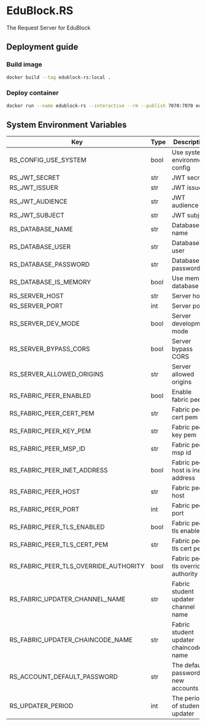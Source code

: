 # EduBlock.RS

The Request Server for EduBlock

## Deployment guide

### Build image

```sh
docker build --tag edublock-rs:local .
```

### Deploy container

```sh
docker run --name edublock-rs --interactive --rm --publish 7070:7070 edublock-rs:local
```

## System Environment Variables

| Key                                   | Type | Description                           | Default                |
|---------------------------------------|------|---------------------------------------|------------------------|
| RS_CONFIG_USE_SYSTEM                  | bool | Use system environment config         | false                  |
| RS_JWT_SECRET                         | str  | JWT secret                            | very_secret            |
| RS_JWT_ISSUER                         | str  | JWT issuer                            | edublock               |
| RS_JWT_AUDIENCE                       | str  | JWT audience                          | client                 |
| RS_JWT_SUBJECT                        | str  | JWT subject                           | edublock.rs            |
| RS_DATABASE_NAME                      | str  | Database name                         | edublock               |
| RS_DATABASE_USER                      | str  | Database user                         | root                   |
| RS_DATABASE_PASSWORD                  | str  | Database password                     |                        |
| RS_DATABASE_IS_MEMORY                 | bool | Use memory database                   | true                   |
| RS_SERVER_HOST                        | str  | Server host                           | localhost              |
| RS_SERVER_PORT                        | int  | Server port                           | 7070                   |
| RS_SERVER_DEV_MODE                    | bool | Server development mode               | true                   |
| RS_SERVER_BYPASS_CORS                 | bool | Server bypass CORS                    | true                   |
| RS_SERVER_ALLOWED_ORIGINS             | str  | Server allowed origins                | *                      |
| RS_FABRIC_PEER_ENABLED                | bool | Enable fabric peer                    | false                  |
| RS_FABRIC_PEER_CERT_PEM               | str  | Fabric peer cert pem                  |                        |
| RS_FABRIC_PEER_KEY_PEM                | str  | Fabric peer key pem                   |                        |
| RS_FABRIC_PEER_MSP_ID                 | str  | Fabric peer msp id                    | Org1MSP                |
| RS_FABRIC_PEER_INET_ADDRESS           | bool | Fabric peer host is inet address      | true                   |
| RS_FABRIC_PEER_HOST                   | str  | Fabric peer host                      | localhost              |
| RS_FABRIC_PEER_PORT                   | int  | Fabric peer port                      | 7051                   |
| RS_FABRIC_PEER_TLS_ENABLED            | bool | Fabric peer tls enabled               | false                  |
| RS_FABRIC_PEER_TLS_CERT_PEM           | str  | Fabric peer tls cert pem              |                        |
| RS_FABRIC_PEER_TLS_OVERRIDE_AUTHORITY | bool | Fabric peer tls override authority    | peer0.org1.example.com |
| RS_FABRIC_UPDATER_CHANNEL_NAME        | str  | Fabric student updater channel name   | mychannel              |
| RS_FABRIC_UPDATER_CHAINCODE_NAME      | str  | Fabric student updater chaincode name | edublock               |
| RS_ACCOUNT_DEFAULT_PASSWORD           | str  | The default password of new accounts  | password               |
| RS_UPDATER_PERIOD                     | int  | The period of student updater         | 1000                   |
